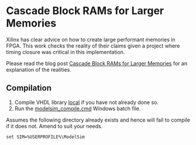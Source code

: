 # Cascade Block RAMs for Larger Memories

Xilinx has clear advice on how to create large performant memories in FPGA. This work checks the reality of their claims given a project where timing closure was critical in this implementation.

Please read the blog post [Cascade Block RAMs for Larger Memories](https://blog.abbey1.org.uk/index.php/technology/cascade-block-rams-for-larger-memories) for an explanation of the realities.

## Compilation

1. Compile VHDL library [local](../Local) if you have not already done so.
2. Run the [modelsim_compile.cmd](modelsim_compile.cmd) Windows batch file.

Assumes the following directory already exists and hence will fail to compile if it does not. Amend to suit your needs.

```batch
set SIM=%USERPROFILE%\ModelSim
```
